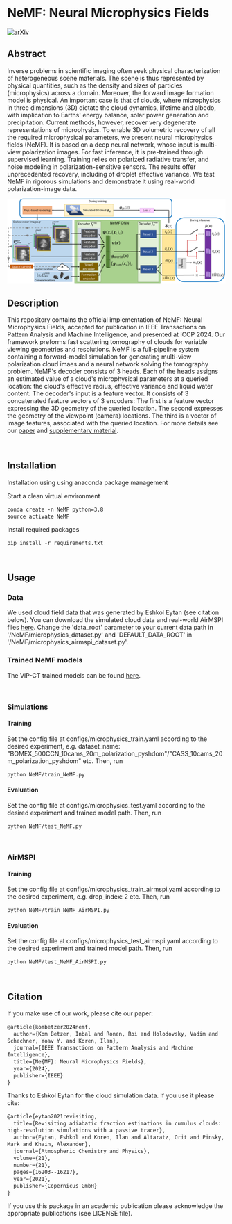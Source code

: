 # NeMF: Neural Microphysics Fields
[![arXiv](https://img.shields.io/static/v1?label=TPAMI|ICCP2024&message=NeMF&color=blueviolet)](https://ieeexplore.ieee.org/document/10700962)


## Abstract
Inverse problems in scientific imaging often seek physical characterization of heterogeneous scene materials. The scene is thus represented by physical quantities, such as the density and sizes of particles (microphysics) across a domain. Moreover, the forward image formation model is physical. An important case is that of clouds, where microphysics in three dimensions (3D) dictate the cloud dynamics, lifetime and albedo, with implication to Earths' energy balance, solar power generation and precipitation. Current methods, however, recover very degenerate representations of microphysics. To enable 3D volumetric recovery of all the required microphysical parameters, we present neural microphysics fields (NeMF). It is based on a deep neural network, whose input is multi-view polarization images. For fast inference, it is pre-trained  through supervised learning. Training relies on polarized radiative transfer, and noise modeling in polarization-sensitive sensors. The results offer unprecedented recovery, including of droplet effective variance. We test NeMF in rigorous simulations and demonstrate it using real-world polarization-image data.

![NeMF](readme_files/main_net_figure_train_and_infer2.png)

## Description
This repository contains the official implementation of NeMF: Neural Microphysics Fields, accepted for publication in IEEE Transactions on Pattern Analysis and Machine Intelligence, and presented at ICCP 2024.
Our framework preforms fast scattering tomography of clouds for variable viewing
geometries and resolutions. NeMF is a full-pipeline system containing a forward-model simulation for generating multi-view polarization cloud imaes and a neural network solving the tomography problem. NeMF's decoder consists of 3 heads. Each of the heads assigns an estimated value of a cloud's microphysical parameters at a queried location: the cloud's effective radius, effective variance and liquid water content. 
The decoder's input is a feature vector. It consists of 3 concatenated feature vectors of 3 encoders: The first is a feature vector expressing the 3D geometry of the queried location. 
The second expresses the geometry of the viewpoint (camera) locations. The third is a vector of image
features, associated with the queried location.  For more details see our [paper](https://ieeexplore.ieee.org/stamp/stamp.jsp?tp=&arnumber=10700962) and [supplementary material](https://ieeexplore.ieee.org/ielx8/34/4359286/10700962/supp1-3467913.pdf?arnumber=10700962).

&nbsp;

## Installation
Installation using using anaconda package management

Start a clean virtual environment
```
conda create -n NeMF python=3.8
source activate NeMF
```

Install required packages
```
pip install -r requirements.txt
```

&nbsp;

## Usage

### Data
We used cloud field data that was generated by Eshkol Eytan (see citation below).
You can download the simulated cloud data and real-world AirMSPI files [here](https://technionmail-my.sharepoint.com/personal/hybridlab_technion_ac_il/_layouts/15/onedrive.aspx?id=%2Fpersonal%2Fhybridlab%5Ftechnion%5Fac%5Fil%2FDocuments%2FInbal%20ICCP24&ga=1).
Change the 'data_root' parameter to your current data path in '/NeMF/microphysics_dataset.py' and 'DEFAULT_DATA_ROOT' in '/NeMF/microphysics_airmspi_dataset.py'. 
&nbsp;

### Trained NeMF models
The VIP-CT trained models can be found [here](https://technionmail-my.sharepoint.com/personal/hybridlab_technion_ac_il/_layouts/15/onedrive.aspx?id=%2Fpersonal%2Fhybridlab%5Ftechnion%5Fac%5Fil%2FDocuments%2FInbal%20ICCP24&ga=1).

&nbsp;
### Simulations
#### Training 
Set the config file at configs/microphysics_train.yaml according to the desired experiment, e.g. dataset_name: "BOMEX_500CCN_10cams_20m_polarization_pyshdom"/"CASS_10cams_20m_polarization_pyshdom" etc.
Then, run


```
python NeMF/train_NeMF.py
```

#### Evaluation 
Set the config file at configs/microphysics_test.yaml according to the desired experiment and trained model path.
Then, run

```
python NeMF/test_NeMF.py
```
&nbsp;

### AirMSPI
#### Training 
Set the config file at configs/microphysics_train_airmspi.yaml according to the desired experiment, e.g. drop_index: 2 etc.
Then, run


```
python NeMF/train_NeMF_AirMSPI.py
```

#### Evaluation 
Set the config file at configs/microphysics_test_airmspi.yaml according to the desired experiment and trained model path. 
Then, run

```
python NeMF/test_NeMF_AirMSPI.py
```



&nbsp;


## Citation
If you make use of our work, please cite our paper:
```
@article{kombetzer2024nemf,
  author={Kom Betzer, Inbal and Ronen, Roi and Holodovsky, Vadim and Schechner, Yoav Y. and Koren, Ilan},
  journal={IEEE Transactions on Pattern Analysis and Machine Intelligence}, 
  title={Ne{MF}: Neural Microphysics Fields}, 
  year={2024},
  publisher={IEEE}
}
```
Thanks to Eshkol Eytan for the cloud simulation data. If you use it please cite:
```
@article{eytan2021revisiting,
  title={Revisiting adiabatic fraction estimations in cumulus clouds: high-resolution simulations with a passive tracer},
  author={Eytan, Eshkol and Koren, Ilan and Altaratz, Orit and Pinsky, Mark and Khain, Alexander},
  journal={Atmospheric Chemistry and Physics},
  volume={21},
  number={21},
  pages={16203--16217},
  year={2021},
  publisher={Copernicus GmbH}
}
```

If you use this package in an academic publication please acknowledge the appropriate publications (see LICENSE file). 
